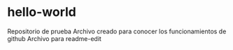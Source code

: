 # hello-world
Repositorio de prueba
Archivo creado para conocer los funcionamientos de github
Archivo para readme-edit
